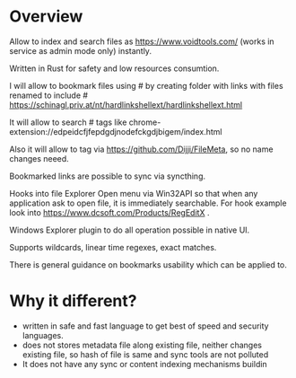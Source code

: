 # Overview

Allow to index and search files as https://www.voidtools.com/ (works in service as admin mode only) instantly.

Written in Rust for safety and low resources consumtion.

I will allow to bookmark files using # by creating folder with links with files renamed to include #
https://schinagl.priv.at/nt/hardlinkshellext/hardlinkshellext.html

It will allow to search # tags like chrome-extension://edpeidcfjfepdgdjnodefckgdjbigem/index.html

Also it will allow to tag via https://github.com/Dijji/FileMeta, so no name changes neeed.

Bookmarked links are possible to sync via syncthing.

Hooks into file Explorer Open menu via Win32API so that when any application ask to open file, it is immediately searchable. For hook example look into https://www.dcsoft.com/Products/RegEditX  .

Windows Explorer plugin to do all operation possible in native UI.

Supports wildcards, linear time regexes, exact matches.

There is general guidance on bookmarks usability which can be applied to.

# Why it different?

- written in safe and fast language to get best of speed and security languages.
- does not stores metadata file along existing file, neither changes existing file, so hash of file is same and sync tools are not polluted
- It does not have any sync or content indexing mechanisms buildin
